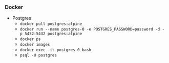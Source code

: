 ### Docker
- Postgres
  - `docker pull postgres:alpine`
  - `docker run --name postgres-0 -e POSTGRES_PASSWORD=password -d -p 5432:5432 postgres:alpine`
  - `docker ps`
  - `docker images`
  - `docker exec -it postgres-0 bash`
  - `psql -U postgres`

